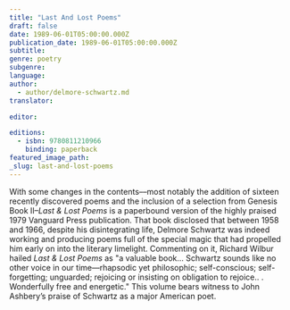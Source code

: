 ```yaml
---
title: "Last And Lost Poems"
draft: false
date: 1989-06-01T05:00:00.000Z
publication_date: 1989-06-01T05:00:00.000Z
subtitle:
genre: poetry
subgenre:
language:
author:
  - author/delmore-schwartz.md
translator:

editor:

editions:
  - isbn: 9780811210966
    binding: paperback
featured_image_path:
_slug: last-and-lost-poems
---
```


With some changes in the contents––most notably the addition of sixteen recently discovered poems and the inclusion of a selection from Genesis Book II–_Last & Lost Poems_ is a paperbound version of the highly praised 1979 Vanguard Press publication. That book disclosed that between 1958 and 1966, despite his disintegrating life, Delmore Schwartz was indeed working and producing poems full of the special magic that had propelled him early on into the literary limelight. Commenting on it, Richard Wilbur hailed _Last & Lost Poems_ as "a valuable book... Schwartz sounds like no other voice in our time––rhapsodic yet philosophic; self-conscious; self-forgetting; unguarded; rejoicing or insisting on obligation to rejoice.. . Wonderfully free and energetic." This volume bears witness to John Ashbery’s praise of Schwartz as a major American poet.

